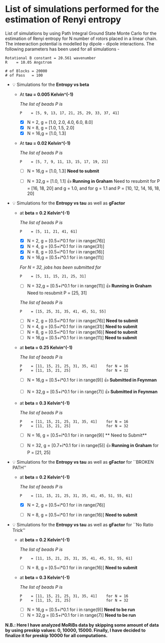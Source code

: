 # List of simulations performed for the estimation of Renyi entropy

List of simulations by using Path Integral Ground State Monte Carlo for the estimation of Renyi entropy for N number of rotors placed in a linear chain. The inteeraction potential is modelled by dipole - dipole interactions. The following parameters has been used for all simulations -
 ```
Rotational B constant = 20.561 wavenumber
R    = 10.05 Angstrom
		
# of Blocks = 20000
# of Pass   = 100
```

- :bulb: Simulations for the **Entropy vs beta** 

  - At **tau  = 0.005 Kelvin^(-1)**
  
    _The list of beads P is_
    
    ```
    P    = [5, 9, 13, 17, 21, 25, 29, 33, 37, 41] 
    ```		
		
    - [x] N = 2, g = [1.0, 2.0, 4.0, 6.0, 8.0]
    - [x] N = 8, g = [1.0, 1.5, 2.0]
    - [x] N = 16,g = [1.0, 1.3]  

  - At **tau  = 0.02 Kelvin^(-1)**
  
    _The list of beads P is_
    
    ```
    P    = [5, 7, 9, 11, 13, 15, 17, 19, 21] 
    ```		

    - [ ] N = 16,g = [1.0, 1.3]              **Need to submit** 
    - [ ] N = 32,g = [1.0, 1.1] :+1:         **Running in Graham**  Need to resubmit for P = [16, 18, 20] and g = 1.0, and for g = 1.1 and P = [10, 12, 14, 16, 18, 20]
                     
  
-  :bulb: Simulations for the **Entropy vs tau** as well as **gFactor**
   
   - at **beta  = 0.2 Kelvin^(-1)**	

     _The list of beads P is_
     
      ```
      P    = [5, 11, 21, 41, 61]  
      ```
     
     - [x] N = 2, g = [0.5+i*0.1 for i in range(76)]                      
     - [x] N = 4, g = [0.5+i*0.1 for i in range(31)] 
     - [x] N = 8, g = [0.5+i*0.1 for i in range(16)] 
     - [x] N = 16,g = [0.5+i*0.1 for i in range(11)]
				
     _For N = 32, jobs has been submitted for_
     
      ```
      P    = [5, 11, 15, 21, 25, 31]  
      ```

     - [ ] N = 32,g = [0.5+i*0.1 for i in range(11)] :+1: **Running in Graham** Need to resubmit P = [25, 31]
     
     _The list of beads P is_
     
      ```
      P    = [15, 25, 31, 35, 41, 45, 51, 55]  
      ```
     
     - [ ] N = 2, g = [0.5+i*0.1 for i in range(76)]  **Need to submit**                    
     - [ ] N = 4, g = [0.5+i*0.1 for i in range(31)]  **Need to submit**
     - [ ] N = 8, g = [0.5+i*0.1 for i in range(16)]  **Need to submit**
     - [ ] N = 16,g = [0.5+i*0.1 for i in range(11)]  **Need to submit**
     
   - at **beta  = 0.25 Kelvin^(-1)**	

     _The list of beads P is_
     
     ```
     P    = [11, 15, 21, 25, 31, 35, 41]    for N = 16 
     P    = [11, 15, 21, 25]                for N = 32
     ```
     
     - [ ] N = 16,g = [0.5+i*0.1 for i in range(9)]  :+1:         **Submitted in Feynman**
     - [ ] N = 32,g = [0.5+i*0.1 for i in range(7)]  :+1:         **Submitted in Feynman**    
          
				
    - at **beta  = 0.3 Kelvin^(-1)**	

      _The list of beads P is_
     
      ```
      P    = [11, 15, 21, 25, 31, 35, 41]    for N = 16 
      P    = [11, 15, 21, 25]                for N = 32
      ```
     
      - [ ] N = 16, g = [0.5+i*0.1 for i in range(9)]               ** Need to Submit**
      - [ ] N = 32, g = [0.7+i*0.1 for i in range(5)]  :+1:         **Running in Graham** for P = [21, 25]    
     
     
-  :bulb: Simulations for the **Entropy vs tau** as well as **gFactor** for ``BROKEN PATH''
   
   - at **beta  = 0.2 Kelvin^(-1)**	

     _The list of beads P is_
     
      ```
      P    = [11, 15, 21, 25, 31, 35, 41, 45, 51, 55, 61]  
      ```
     
     - [x] N = 2, g = [0.5+i*0.1 for i in range(76)]                      
     - [ ] N = 8, g = [0.5+i*0.1 for i in range(16)] **Need to submit**
     			
			
-  :bulb: Simulations for the **Entropy vs tau** as well as **gFactor** for ``No Ratio Trick''
   
   - at **beta  = 0.2 Kelvin^(-1)**	

     _The list of beads P is_
     
      ```
      P    = [11, 15, 21, 25, 31, 35, 41, 45, 51, 55, 61]  
      ```
     
     - [ ] N = 8, g = [0.5+i*0.1 for i in range(16)] **Need to submit**		
     
   - at **beta  = 0.3 Kelvin^(-1)**	

     _The list of beads P is_
     
     ```
     P    = [11, 15, 21, 25, 31, 35, 41]    for N = 16 
     P    = [11, 15, 21, 25]                for N = 32
     ```
     
     - [ ] N = 16,g = [0.5+i*0.1 for i in range(9)]               **Need to be run**
     - [ ] N = 32,g = [0.5+i*0.1 for i in range(7)]               **Need to be run**   

**N.B.: Here I have analyzed MoRiBs data by skipping some amount of data by using preskip values: 0, 10000, 15000. Finally, I have decided to finalize it for preskip 10000 for all computations.**

